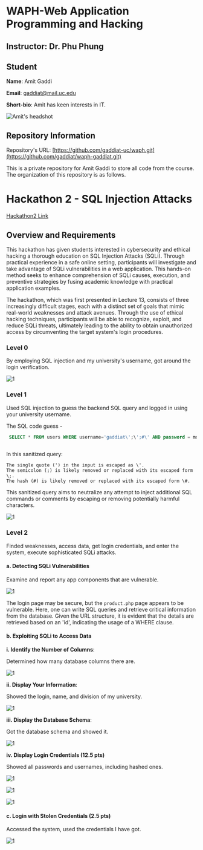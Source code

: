 # WAPH-Web Application Programming and Hacking

## Instructor: Dr. Phu Phung

## Student

**Name**: Amit Gaddi

**Email**: gaddiat@mail.uc.edu

**Short-bio**: Amit has keen interests in IT. 

![Amit's headshot](images/Pic.jpg)

## Repository Information

Repository's URL: [https://github.com/gaddiat-uc/waph.git](https://github.com/gaddiat/waph-gaddiat.git)

This is a private repository for Amit Gaddi to store all code from the course. The organization of this repository is as follows.


# Hackathon 2 - SQL Injection Attacks 

[Hackathon2 Link](https://github.com/gaddiat/waph-gaddiat/tree/main/hackathons/hackathon2)


## Overview and Requirements 

This hackathon has given students interested in cybersecurity and ethical hacking a thorough education on SQL Injection Attacks (SQLi). Through practical experience in a safe online setting, participants will investigate and take advantage of SQLi vulnerabilities in a web application. This hands-on method seeks to enhance comprehension of SQLi causes, execution, and preventive strategies by fusing academic knowledge with practical application examples.

The hackathon, which was first presented in Lecture 13, consists of three increasingly difficult stages, each with a distinct set of goals that mimic real-world weaknesses and attack avenues. Through the use of ethical hacking techniques, participants will be able to recognize, exploit, and reduce SQLi threats, ultimately leading to the ability to obtain unauthorized access by circumventing the target system's login procedures.


### Level 0

By employing SQL injection and my university's username, got around the login verification.

![1](images/1.png)

### Level 1


 Used SQL injection to guess the backend SQL query and logged in using your university username.

 The SQL code guess - 
```sql
 SELECT * FROM users WHERE username='gaddiat\';\';#\' AND password = md5(\'\');
 
```
In this sanitized query:

    The single quote (') in the input is escaped as \'.
    The semicolon (;) is likely removed or replaced with its escaped form \;.
    The hash (#) is likely removed or replaced with its escaped form \#.

This sanitized query aims to neutralize any attempt to inject additional SQL commands or comments by escaping or removing potentially harmful characters.


![1](images/2.png)

### Level 2

 Finded weaknesses, access data, get login credentials, and enter the system, execute sophisticated SQLi attacks.


#### a. Detecting SQLi Vulnerabilities


 Examine and report any app components that are vulnerable.

 ![1](images/3.png)

 The login page may be secure, but the `product.php` page appears to be vulnerable. Here, one can write SQL queries and retrieve critical information from the database. Given the URL structure, it is evident that the details are retrieved based on an 'id', indicating the usage of a WHERE clause.

#### b. Exploiting SQLi to Access Data 

**i. Identify the Number of Columns**:

Determined how many database columns there are.

![1](images/4.png)
  
**ii. Display Your Information**:

Showed the login, name, and division of my university.

![1](images/5.png)
  
**iii. Display the Database Schema**:

Got the database schema and showed it.

![1](images/6.png)
  
**iv. Display Login Credentials (12.5 pts)**

 Showed all passwords and usernames, including hashed ones.

 ![1](images/7.png)

 ![1](images/8.png)

 ![1](images/9.png)

#### c. Login with Stolen Credentials (2.5 pts)


  Accessed the system, used the credentials I have got.

  ![1](images/10.png)



